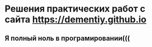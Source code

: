 # Решения практических работ с сайта https://dementiy.github.io
## Я полный ноль в програмировании(((
